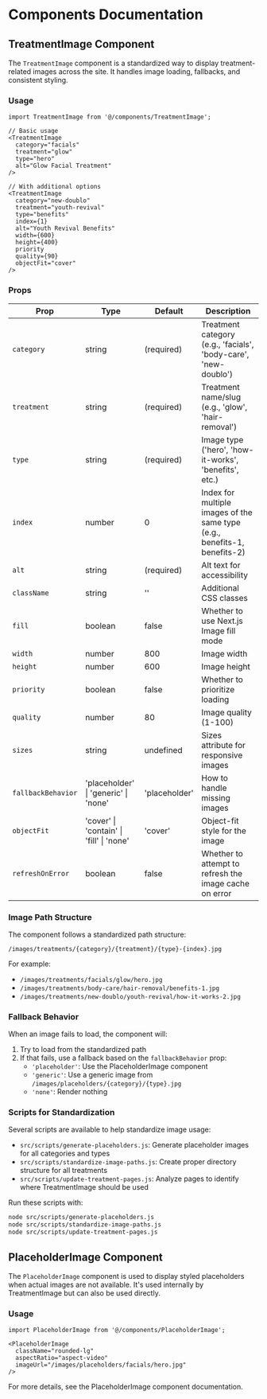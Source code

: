 # Components Documentation

## TreatmentImage Component

The `TreatmentImage` component is a standardized way to display treatment-related images across the site. It handles image loading, fallbacks, and consistent styling.

### Usage

```tsx
import TreatmentImage from '@/components/TreatmentImage';

// Basic usage
<TreatmentImage 
  category="facials" 
  treatment="glow" 
  type="hero" 
  alt="Glow Facial Treatment" 
/>

// With additional options
<TreatmentImage 
  category="new-doublo" 
  treatment="youth-revival" 
  type="benefits" 
  index={1}
  alt="Youth Revival Benefits" 
  width={600}
  height={400}
  priority
  quality={90}
  objectFit="cover"
/>
```

### Props

| Prop | Type | Default | Description |
|------|------|---------|-------------|
| `category` | string | (required) | Treatment category (e.g., 'facials', 'body-care', 'new-doublo') |
| `treatment` | string | (required) | Treatment name/slug (e.g., 'glow', 'hair-removal') |
| `type` | string | (required) | Image type ('hero', 'how-it-works', 'benefits', etc.) |
| `index` | number | 0 | Index for multiple images of the same type (e.g., benefits-1, benefits-2) |
| `alt` | string | (required) | Alt text for accessibility |
| `className` | string | '' | Additional CSS classes |
| `fill` | boolean | false | Whether to use Next.js Image fill mode |
| `width` | number | 800 | Image width |
| `height` | number | 600 | Image height |
| `priority` | boolean | false | Whether to prioritize loading |
| `quality` | number | 80 | Image quality (1-100) |
| `sizes` | string | undefined | Sizes attribute for responsive images |
| `fallbackBehavior` | 'placeholder' \| 'generic' \| 'none' | 'placeholder' | How to handle missing images |
| `objectFit` | 'cover' \| 'contain' \| 'fill' \| 'none' | 'cover' | Object-fit style for the image |
| `refreshOnError` | boolean | false | Whether to attempt to refresh the image cache on error |

### Image Path Structure

The component follows a standardized path structure:

```
/images/treatments/{category}/{treatment}/{type}-{index}.jpg
```

For example:
- `/images/treatments/facials/glow/hero.jpg`
- `/images/treatments/body-care/hair-removal/benefits-1.jpg`
- `/images/treatments/new-doublo/youth-revival/how-it-works-2.jpg`

### Fallback Behavior

When an image fails to load, the component will:

1. Try to load from the standardized path
2. If that fails, use a fallback based on the `fallbackBehavior` prop:
   - `'placeholder'`: Use the PlaceholderImage component
   - `'generic'`: Use a generic image from `/images/placeholders/{category}/{type}.jpg`
   - `'none'`: Render nothing

### Scripts for Standardization

Several scripts are available to help standardize image usage:

- `src/scripts/generate-placeholders.js`: Generate placeholder images for all categories and types
- `src/scripts/standardize-image-paths.js`: Create proper directory structure for all treatments
- `src/scripts/update-treatment-pages.js`: Analyze pages to identify where TreatmentImage should be used

Run these scripts with:

```bash
node src/scripts/generate-placeholders.js
node src/scripts/standardize-image-paths.js
node src/scripts/update-treatment-pages.js
```

## PlaceholderImage Component

The `PlaceholderImage` component is used to display styled placeholders when actual images are not available. It's used internally by TreatmentImage but can also be used directly.

### Usage

```tsx
import PlaceholderImage from '@/components/PlaceholderImage';

<PlaceholderImage 
  className="rounded-lg" 
  aspectRatio="aspect-video" 
  imageUrl="/images/placeholders/facials/hero.jpg"
/>
```

For more details, see the PlaceholderImage component documentation. 
